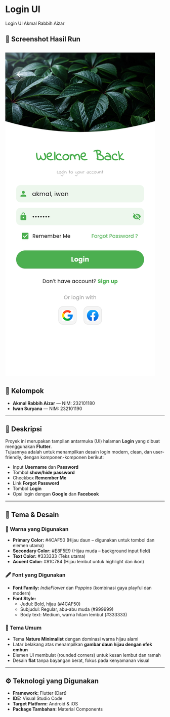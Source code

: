 # Login UI

Login UI Akmal Rabbih Aizar

## 📱 Screenshot Hasil Run
![alt text](https://github.com/akmalrraa/MobPro2-Elearning/blob/main/Login%20UI.png?raw=true)
---

## 👥 Kelompok
- **Akmal Rabbih Aizar** — NIM: 232101180  
- **Iwan Suryana** — NIM: 232101190  

---

## 📝 Deskripsi
Proyek ini merupakan tampilan antarmuka (UI) halaman **Login** yang dibuat menggunakan **Flutter**.  
Tujuannya adalah untuk menampilkan desain login modern, clean, dan user-friendly, dengan komponen-komponen berikut:

- Input **Username** dan **Password**
- Tombol **show/hide password**
- Checkbox **Remember Me**
- Link **Forgot Password**
- Tombol **Login**
- Opsi login dengan **Google** dan **Facebook**

---

## 🎨 Tema & Desain

### 🌈 Warna yang Digunakan
- **Primary Color:** #4CAF50 (Hijau daun – digunakan untuk tombol dan elemen utama)  
- **Secondary Color:** #E8F5E9 (Hijau muda – background input field)  
- **Text Color:** #333333 (Teks utama)  
- **Accent Color:** #81C784 (Hijau lembut untuk highlight dan ikon)

### 🖋️ Font yang Digunakan
- **Font Family:** *IndieFlower* dan *Poppins* (kombinasi gaya playful dan modern)
- **Font Style:**
  - Judul: Bold, hijau (#4CAF50)
  - Subjudul: Regular, abu-abu muda (#999999)
  - Body text: Medium, warna hitam lembut (#333333)

### 🌿 Tema Umum
- Tema **Nature Minimalist** dengan dominasi warna hijau alami  
- Latar belakang atas menampilkan **gambar daun hijau dengan efek embun**  
- Elemen UI membulat (rounded corners) untuk kesan lembut dan ramah  
- Desain **flat** tanpa bayangan berat, fokus pada kenyamanan visual

---

## ⚙️ Teknologi yang Digunakan
- **Framework:** Flutter (Dart)
- **IDE:** Visual Studio Code
- **Target Platform:** Android & iOS
- **Package Tambahan:** Material Components
